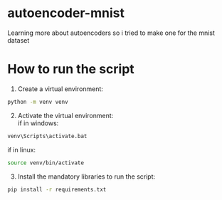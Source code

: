 # autoencoder-mnist

Learning more about autoencoders so i tried to make one for the mnist dataset

# How to run the script
1. Create a virtual environment:
```sh
python -m venv venv
```
2. Activate the virtual environment: <br>
if in windows:
```sh
venv\Scripts\activate.bat
```
if in linux:
```sh
source venv/bin/activate
```
3. Install the mandatory libraries to run the script:
```sh
pip install -r requirements.txt
```